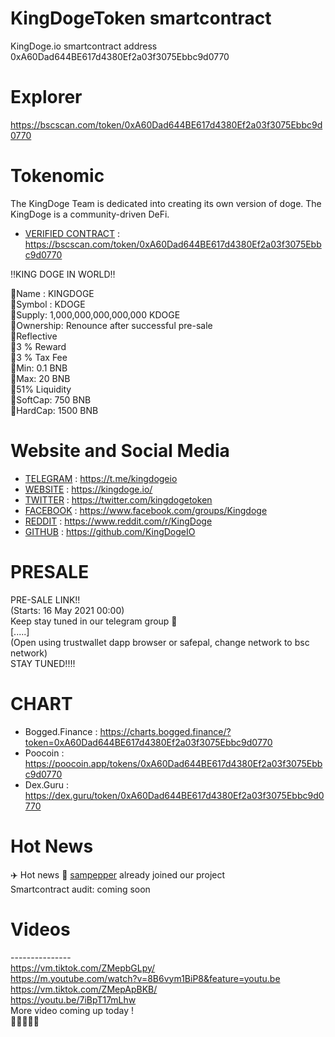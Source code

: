 # KingDogeToken smartcontract
KingDoge.io smartcontract address 0xA60Dad644BE617d4380Ef2a03f3075Ebbc9d0770

# Explorer
https://bscscan.com/token/0xA60Dad644BE617d4380Ef2a03f3075Ebbc9d0770

# Tokenomic 

The KingDoge Team is dedicated into creating its own version of doge. The KingDoge is a community-driven DeFi.

* [VERIFIED CONTRACT](https://bscscan.com/token/0xA60Dad644BE617d4380Ef2a03f3075Ebbc9d0770) : https://bscscan.com/token/0xA60Dad644BE617d4380Ef2a03f3075Ebbc9d0770 

‼️KING DOGE IN WORLD‼️

🔸Name : KINGDOGE\
🔸Symbol : KDOGE\
🔸Supply: 1,000,000,000,000,000 KDOGE\
🔸Ownership: Renounce after successful pre-sale\
🔸Reflective\
    🔸3 % Reward\
    🔸3 % Tax Fee\
🔸Min: 0.1 BNB\
🔸Max: 20 BNB\
🔸51% Liquidity\
🔸SoftCap: 750 BNB\
🔸HardCap: 1500 BNB 

# Website and Social Media
* [TELEGRAM](https://t.me/kingdogeio) : https://t.me/kingdogeio 
* [WEBSITE](https://kingdoge.io/) : https://kingdoge.io/ 
* [TWITTER](https://twitter.com/kingdogetoken) :  https://twitter.com/kingdogetoken 
* [FACEBOOK](https://www.facebook.com/groups/Kingdoge) : https://www.facebook.com/groups/Kingdoge 
* [REDDIT](https://www.reddit.com/r/KingDoge/) : https://www.reddit.com/r/KingDoge 
* [GITHUB](https://github.com/KingDogeIO) : https://github.com/KingDogeIO 

# PRESALE 
PRE-SALE LINK!! \
(Starts: 16 May 2021 00:00) \
Keep stay tuned in our telegram group 👀 \
[.....] \
(Open using trustwallet dapp browser or safepal, change network to bsc network) \
STAY TUNED!!!! 

# CHART
* Bogged.Finance : https://charts.bogged.finance/?token=0xA60Dad644BE617d4380Ef2a03f3075Ebbc9d0770 
* Poocoin : https://poocoin.app/tokens/0xA60Dad644BE617d4380Ef2a03f3075Ebbc9d0770 
* Dex.Guru : https://dex.guru/token/0xA60Dad644BE617d4380Ef2a03f3075Ebbc9d0770

# Hot News
✈️ Hot news 👀  [sampepper](https://twitter.com/sampepper) already joined our project \
Smartcontract audit: coming soon 

# Videos
--------------- \
https://vm.tiktok.com/ZMepbGLpy/ \
https://m.youtube.com/watch?v=8B6vym1BiP8&feature=youtu.be \
https://vm.tiktok.com/ZMepApBKB/ \
https://youtu.be/7iBpT17mLhw \
More video coming up today ! \
🚀🚀🚀🚀🚀 
